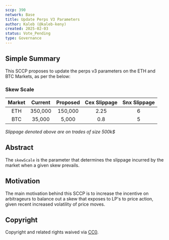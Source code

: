 ```yaml
---
sccp: 390
network: Base
title: Update Perps V3 Parameters
author: Kaleb (@kaleb-keny)
created: 2025-02-03
status: Vote_Pending
type: Governance
---
```


## Simple Summary

This SCCP proposes to update the perps v3 parameters on the ETH and BTC Markets, as per the below:

### Skew Scale

| **Market** | **Current** | **Proposed** | **Cex Slippage** | **Snx Slippage** |
|:----------:|:-----------:|:------------:|:----------------:|:----------------:|
|     ETH    |  350,000 |  150,000  |       2.25       |         6        |
|     BTC    |  35,000  |   5,000   |        0.8       |         5        |

*Slippage denoted above are on trades of size 500k$*

## Abstract

The `skewScale` is the parameter that determines the slippage incurred by the market when a given skew prevails.

## Motivation

The main motivation behind this SCCP is to increase the incentive on arbitrageurs to balance out a skew that exposes to LP's to price action, given recent increased volatility of price moves. 

## Copyright

Copyright and related rights waived via [CC0](https://creativecommons.org/publicdomain/zero/1.0/).
